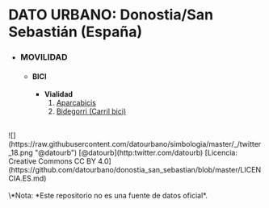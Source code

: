 # DATO URBANO: Donostia/San Sebastián (España)
* ### **MOVILIDAD**
  - #### **BICI**
    - **Vialidad**
      1. [Aparcabicis](https://github.com/datourbano/donostia_san_sebastian/blob/master/movilidad/bici/vialidad/20069_aparcabicis.md)
      2. [Bidegorri (Carril bici)](https://github.com/datourbano/donostia_san_sebastian/blob/master/movilidad/bici/vialidad/20069_bidegorri.md)

<br />
![](https://raw.githubusercontent.com/datourbano/simbologia/master/_/twitter_18.png "@datourb") [@datourb](http:twitter.com/datourb)  
[Licencia: Creative Commons CC BY 4.0](https://github.com/datourbano/donostia_san_sebastian/blob/master/LICENCIA.ES.md)
<br /><br />
\*Nota: *Este repositorio no es una fuente de datos oficial*.